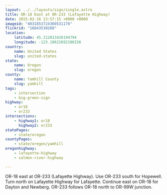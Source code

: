 ```yaml
---
layout: ../../layouts/sign/single.astro
title: OR-18 East at OR-233 (Lafayette Highway)
date: 2015-02-16 13:57:15 +0000 +0000
imageid: "4031853724360531178"
flickrid: "16843530260"
location:
    latitude: 45.212013426194794
    longitude: -123.10622692108156
country:
    name: United States
    slug: united-states
state:
    name: Oregon
    slug: oregon
county:
    name: Yamhill County
    slug: yamhill
tags:
    - intersection
    - big-green-sign
highway:
    - or18
    - or233
intersections:
    - highway1: or18
      highway2: or233
statePages:
    - state/oregon
countyPages:
    - state/oregon/yamhill
oregonhighway:
    - lafayette-highway
    - salmon-river-highway

---
```

OR-18 east at OR-233 (Lafayette Highway).  Use OR-233 south for Hopewell.  Turn north on Lafayette Highway for Lafayette.  Continue east on OR-18 for Dayton and Newberg.  OR-233 follows OR-18 north to OR-99W junction.
